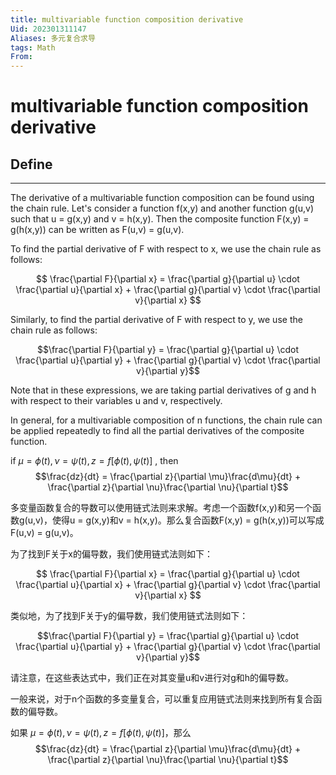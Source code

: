 ```yaml
---
title: multivariable function composition derivative
Uid: 202301311147
Aliases: 多元复合求导
tags: Math
From: 
---
```

# multivariable function composition derivative

## Define
---

The derivative of a multivariable function composition can be found using the chain rule. Let's consider a function f(x,y) and another function g(u,v) such that u = g(x,y) and v = h(x,y). Then the composite function F(x,y) = g(h(x,y)) can be written as F(u,v) = g(u,v). 

To find the partial derivative of F with respect to x, we use the chain rule as follows:

$$ \frac{\partial F}{\partial x} = \frac{\partial g}{\partial u} \cdot \frac{\partial u}{\partial x} + \frac{\partial g}{\partial v} \cdot \frac{\partial v}{\partial x} $$

Similarly, to find the partial derivative of F with respect to y, we use the chain rule as follows:

$$\frac{\partial F}{\partial y} = \frac{\partial g}{\partial u} \cdot \frac{\partial u}{\partial y} + \frac{\partial g}{\partial v} \cdot \frac{\partial v}{\partial y}$$

Note that in these expressions, we are taking partial derivatives of g and h with respect to their variables u and v, respectively. 

In general, for a multivariable composition of n functions, the chain rule can be applied repeatedly to find all the partial derivatives of the composite function.

if $\mu = \phi(t),\nu = \psi(t),z = f[\phi(t),\psi(t)]$ , then
$$\frac{dz}{dt} = \frac{\partial z}{\partial \mu}\frac{d\mu}{dt} + \frac{\partial z}{\partial \nu}\frac{\partial \nu}{\partial t}$$


多变量函数复合的导数可以使用链式法则来求解。考虑一个函数f(x,y)和另一个函数g(u,v)，使得u = g(x,y)和v = h(x,y)。那么复合函数F(x,y) = g(h(x,y))可以写成F(u,v) = g(u,v)。

为了找到F关于x的偏导数，我们使用链式法则如下：

$$ \frac{\partial F}{\partial x} = \frac{\partial g}{\partial u} \cdot \frac{\partial u}{\partial x} + \frac{\partial g}{\partial v} \cdot \frac{\partial v}{\partial x} $$

类似地，为了找到F关于y的偏导数，我们使用链式法则如下：

$$\frac{\partial F}{\partial y} = \frac{\partial g}{\partial u} \cdot \frac{\partial u}{\partial y} + \frac{\partial g}{\partial v} \cdot \frac{\partial v}{\partial y}$$

请注意，在这些表达式中，我们正在对其变量u和v进行对g和h的偏导数。

一般来说，对于n个函数的多变量复合，可以重复应用链式法则来找到所有复合函数的偏导数。

如果 $\mu = \phi(t),\nu = \psi(t),z = f[\phi(t),\psi(t)]$，那么
$$\frac{dz}{dt} = \frac{\partial z}{\partial \mu}\frac{d\mu}{dt} + \frac{\partial z}{\partial \nu}\frac{\partial \nu}{\partial t}$$